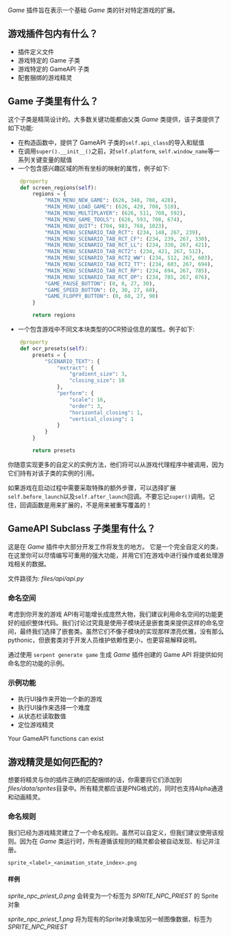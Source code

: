 _Game_ 插件旨在表示一个基础 _Game_ 类的针对特定游戏的扩展。

## 游戏插件包内有什么？

* 插件定义文件
* 游戏特定的 Game 子类
* 游戏特定的 GameAPI 子类
* 配套捆绑的游戏精灵

## Game 子类里有什么？

这个子类是精简设计的。大多数关键功能都由父类 _Game_ 类提供，该子类提供了如下功能:

* 在构造函数中，提供了 GameAPI 子类的`self.api_class`的导入和赋值
* 在调用`super().__init__()`之前，对`self.platform`, `self.window_name`等一系列关键变量的赋值
* 一个包含感兴趣区域的所有坐标的映射的属性，例子如下:
```python
    @property
    def screen_regions(self):
        regions = {
            "MAIN_MENU_NEW_GAME": (626, 348, 708, 428),
            "MAIN_MENU_LOAD_GAME": (626, 429, 708, 510),
            "MAIN_MENU_MULTIPLAYER": (626, 511, 708, 592),
            "MAIN_MENU_GAME_TOOLS": (626, 593, 708, 674),
            "MAIN_MENU_QUIT": (704, 983, 768, 1023),
            "MAIN_MENU_SCENARIO_TAB_RCT": (234, 148, 267, 239),
            "MAIN_MENU_SCENARIO_TAB_RCT_CF": (234, 239, 267, 330),
            "MAIN_MENU_SCENARIO_TAB_RCT_LL": (234, 330, 267, 421),
            "MAIN_MENU_SCENARIO_TAB_RCT2": (234, 421, 267, 512),
            "MAIN_MENU_SCENARIO_TAB_RCT2_WW": (234, 512, 267, 603),
            "MAIN_MENU_SCENARIO_TAB_RCT2_TT": (234, 603, 267, 694),
            "MAIN_MENU_SCENARIO_TAB_RCT_RP": (234, 694, 267, 785),
            "MAIN_MENU_SCENARIO_TAB_RCT_OP": (234, 785, 267, 876),
            "GAME_PAUSE_BUTTON": (0, 0, 27, 30),
            "GAME_SPEED_BUTTON": (0, 30, 27, 60),
            "GAME_FLOPPY_BUTTON": (0, 60, 27, 90)
        }

        return regions
```


* 一个包含游戏中不同文本块类型的OCR预设信息的属性。例子如下:
```python
    @property
    def ocr_presets(self):
        presets = {
            "SCENARIO_TEXT": {
                "extract": {
                    "gradient_size": 3,
                    "closing_size": 10
                },
                "perform": {
                    "scale": 16,
                    "order": 3,
                    "horizontal_closing": 1,
                    "vertical_closing": 1
                }
            }
        }

        return presets
```

你随意实现更多的自定义的实例方法，他们将可以从游戏代理程序中被调用，因为它们持有对该子类的实例的引用。

如果游戏在启动过程中需要采取特殊的额外步骤，可以选择扩展`self.before_launch`以及`self.after_launch`回调。不要忘记`super()`调用。记住，回调函数是用来扩展的，不是用来被重写覆盖的！

## GameAPI Subclass 子类里有什么？

这是在 _Game_ 插件中大部分开发工作将发生的地方。 它是一个完全自定义的类，在这里你可以尽情编写可重用的强大功能，并用它们在游戏中进行操作或者处理游戏相关的数据。

文件路径为: *files/api/api.py*

### 命名空间

考虑到你开发的游戏 API有可能增长成庞然大物，我们建议利用命名空间的功能更好的组织整体代码。我们讨论过究竟是使用子模块还是嵌套类来提供这样的命名空间，最终我们选择了嵌套类。虽然它们不像子模块的实现那样漂亮优雅，没有那么pythonic，但嵌套类对于开发人员维护依赖性更小，也更容易解释说明。

通过使用 `serpent generate game` 生成 _Game_ 插件创建的 Game API 将提供如何命名您的功能的示例。


### 示例功能

* 执行UI操作来开始一个新的游戏
* 执行UI操作来选择一个难度
* 从状态栏读取数值
* 定位游戏精灵

Your GameAPI functions can exist

## 游戏精灵是如何匹配的?

想要将精灵与你的插件正确的匹配捆绑的话，你需要将它们添加到*files/data/sprites*目录中。所有精灵都应该是PNG格式的，同时也支持Alpha通道和动画精灵。


### 命名规则

我们已经为游戏精灵建立了一个命名规则。虽然可以自定义，但我们建议使用该规则。因为在 _Game_ 类运行时，所有遵循该规则的精灵都会被自动发现、标记并注册。


`sprite_<label>_<animation_state_index>.png`

#### 样例

*sprite_npc_priest_0.png* 会转变为一个标签为 *SPRITE_NPC_PRIEST* 的 Sprite 对象

*sprite_npc_priest_1.png* 将为现有的Sprite对象填加另一帧图像数据，标签为 *SPRITE_NPC_PRIEST*